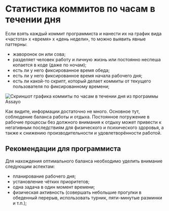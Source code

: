 [short]:# "Пытаемся понять кто ты: жаворонок или сова?"
[tags]:# "git, bitbucket, gitlab, log, stat, statistic, гит, лог, статистика, анализ, коммиты, по часам, жаворонок, сова"
[recommendations]:# "task_list, team_employee"
[youtube]:# "jwCp_-bhrCQ"

# Статистика коммитов по часам в течении дня

Если взять каждый коммит программиста и нанести их на график вида «частота» x «время» х «день недели», то можно выявить явные паттерны:

- жаворонок он или сова;
- разделяет человек работу и личную жизнь или постоянно неспеша копается в коде (даже по ночам);
- есть ли у него фиксированное время обеда;
- есть ли у него фиксированное время начала рабочего дня;
- есть ли какой-то скрипт, который делает коммиты от текущего пользователя по фиксированному времени;

<img src="../../../assets/images/assayo/team_hours.png" title="Скриншот графика коммиты по часам в течении дня из программы Assayo" />

Как видите, информации достаточно не много. Основное тут, соблюдение баланса работы и отдыха. Постоянное погружение в рабочие процессы без должного внимания к отдыху может привести к негативным последствиям для физического и психического здоровья, а также к снижению производительности и удовлетворённости работой.

## Рекомендации для программиста

Для нахождения оптимального баланса необходимо уделить внимание следующим аспектам:
- планирование рабочего дня;
- установление чётких приоритетов;
- одна задача в один момент времени;
- физическая активность (совершать небольшие прогулки в обеденный перерыв, использовать турник, пяти-минутые разминки и т.п.);

